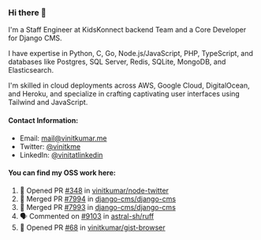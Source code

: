 ### Hi there 👋

I'm a Staff Engineer at KidsKonnect backend Team and a Core Developer for Django CMS.

I have expertise in Python, C, Go, Node.js/JavaScript, 
PHP, TypeScript, and databases like Postgres, SQL Server, Redis, 
SQLite, MongoDB, and Elasticsearch. 

I'm skilled in cloud deployments across AWS, Google Cloud, 
DigitalOcean, and Heroku, and specialize in crafting captivating 
user interfaces using Tailwind and JavaScript. 

#### Contact Information:

- Email: <a href="mailto:mail@vinitkumar.me">mail@vinitkumar.me</a>
- Twitter: [@vinitkme](https://twitter.com/vinitkme)
- LinkedIn: [@vinitatlinkedin](https://www.linkedin.com/in/vinitatlinkedin/)  

#### You can find my OSS work here:

<!--START_SECTION:activity-->
1. 💪 Opened PR [#348](https://github.com/vinitkumar/node-twitter/pull/348) in [vinitkumar/node-twitter](https://github.com/vinitkumar/node-twitter)
2. 🎉 Merged PR [#7994](https://github.com/django-cms/django-cms/pull/7994) in [django-cms/django-cms](https://github.com/django-cms/django-cms)
3. 🎉 Merged PR [#7993](https://github.com/django-cms/django-cms/pull/7993) in [django-cms/django-cms](https://github.com/django-cms/django-cms)
4. 🗣 Commented on [#9103](https://github.com/astral-sh/ruff/issues/9103#issuecomment-2338704608) in [astral-sh/ruff](https://github.com/astral-sh/ruff)
5. 💪 Opened PR [#68](https://github.com/vinitkumar/gist-browser/pull/68) in [vinitkumar/gist-browser](https://github.com/vinitkumar/gist-browser)
<!--END_SECTION:activity-->
